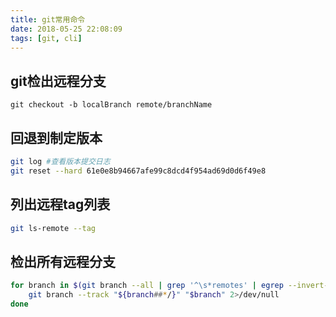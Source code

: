 ```yaml
---
title: git常用命令
date: 2018-05-25 22:08:09
tags: [git, cli]
---
```

## git检出远程分支

`git checkout -b localBranch remote/branchName`

## 回退到制定版本

```bash
git log #查看版本提交日志
git reset --hard 61e0e8b94667afe99c8dcd4f954ad69d0d6f49e8 
```

## 列出远程tag列表

```bash
git ls-remote --tag
```

## 检出所有远程分支

```bash
for branch in $(git branch --all | grep '^\s*remotes' | egrep --invert-match '(:?HEAD|master)$'); do
    git branch --track "${branch##*/}" "$branch" 2>/dev/null
done
```

